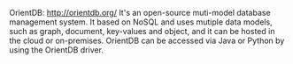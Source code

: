OrientDB: http://orientdb.org/
It's an open-source muti-model database management system. It based on NoSQL and uses mutiple data models, such as graph, document, key-values and object, and it can be hosted in the cloud or on-premises. OrientDB can be accessed via Java or Python by using the OrientDB driver.
